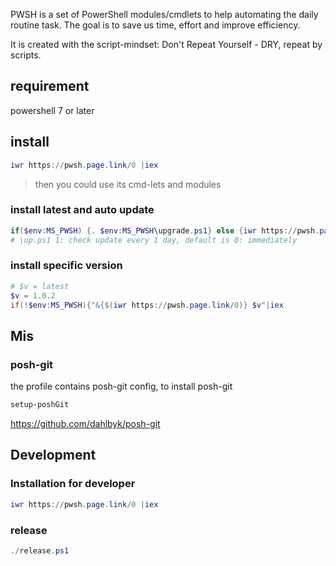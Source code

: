 PWSH is a set of PowerShell modules/cmdlets to help automating the daily routine task.
The goal is to save us time, effort and improve efficiency.

It is created with the script-mindset: Don't Repeat Yourself - DRY, repeat by scripts.
## requirement
powershell 7 or later

## install
```powershell
iwr https://pwsh.page.link/0 |iex
```

> then you could use its cmd-lets and modules


### install latest and auto update
```powershell
if($env:MS_PWSH) {. $env:MS_PWSH\upgrade.ps1} else {iwr https://pwsh.page.link/0|iex}
# \up.ps1 1: check update every 1 day, default is 0: immediately
```
### install specific version
```powershell
# $v = latest
$v = 1.0.2
if(!$env:MS_PWSH){"&{$(iwr https://pwsh.page.link/0)} $v"|iex
```



## Mis
### posh-git
the profile contains posh-git config, to install posh-git
```powershell
setup-poshGit
```
https://github.com/dahlbyk/posh-git

## Development

### Installation for developer
```powershell
iwr https://pwsh.page.link/0 |iex
```

### release
```powershell
./release.ps1
```
